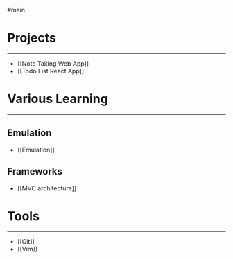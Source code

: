 #main
# Projects
---
- [[Note Taking Web App]]
- [[Todo List React App]]

# Various Learning
---
## Emulation
- [[Emulation]]

## Frameworks
- [[MVC architecture]]



# Tools
---
- [[Git]]
- [[Vim]]

